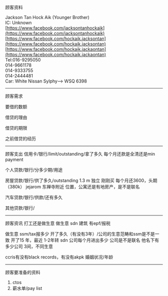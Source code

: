 顾客资料

Jackson Tan Hock Aik (Younger Brother)  
IC: Unknown  
[https://www.facebook.com/jacksontanhockaik](https://www.facebook.com/jacksontanhockaik)  
[https://www.facebook.com/hockaik.jacksontan](https://www.facebook.com/hockaik.jacksontan)  
[https://www.facebook.com/hockaik.jackaontan](https://www.facebook.com/hockaik.jackaontan)  
Tel:016-9295050  
014-9661178  
014-9333755  
014-2444481  
Car: White Nissan Sylphy--> WSQ 6398

-----------------
顾客需求


要借的数额

借贷的理由

借贷的期限

之前借贷的经历


--------------
顾客支出
信用卡/银行/limit/outstanding/拿了多久
每个月还款是全清还是min payment

个人贷款/银行/分多少期/用途

房屋贷款/银行/供了多久/outstanding
1.3 m 独立 刚刚买 每个月还3600，头期（380k）
jejarom 东禅寺附近
位置，公寓还是有地房产，是不是联名

汽车贷款/银行/供款/还有多久

其他贷款/银行/

-----------
顾客资讯
打工还是做生意
做生意 sdn 建筑
有epf/报税

做生意 ssm/tax报多少
开了多久（有没有3年）/公司的生意范畴和ssm是不是一致
开了15 年，最近 1-2年转 sdn
公司每个月进出多少
公司是不是联名
他名下有多少公司
3间，不同生意

ccris有没有black records，有没有akpk
婚姻状况/年龄

-------
顾客要准备的资料
1. ctos
2. 薪水单/pay list




